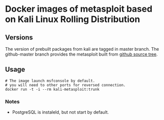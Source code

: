 # Docker images of metasploit based on Kali Linux Rolling Distribution

## Versions
The version of prebuilt packages from kali are tagged in master branch.
The github-master branch provides the metasploit built from [github source tree](https://github.com/rapid7/metasploit-framework).

## Usage
	# The image launch msfconsole by default.
	# you will need to other ports for reversed connection.
    docker run -t -i --rm kali-metasploit:trunk 

### Notes
- PostgreSQL is instaleld, but not start by default.